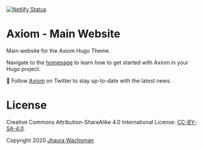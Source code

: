 [![Netlify Status](https://api.netlify.com/api/v1/badges/a6e4ff96-33db-414c-8d77-01114da330a2/deploy-status)](https://app.netlify.com/sites/axiomtheme/deploys)

# Axiom - Main Website

Main website for the Axiom Hugo Theme.

Navigate to the [homepage](https://www.axiomtheme.com/) to learn how to get started with Axiom in your Hugo project.

🙌 Follow [Axiom](https://twitter.com/intent/follow?screen_name=axiomtheme) on Twitter to stay up-to-date with the latest news.

# License

Creative Commons Attribution-ShareAlike 4.0 International License: [CC-BY-SA-4.0](https://github.com/marketempower/axiomtheme.com/blob/master/LICENSE).

Copyright 2020 [Jhaura Wachsman](https://www.jhaurawachsman.com/)
